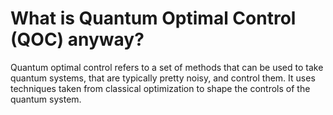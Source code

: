 # What is Quantum Optimal Control (QOC) anyway?

Quantum optimal control refers to a set of methods that can be used to take quantum systems, that are typically pretty noisy, and control them. It uses techniques taken from classical optimization to shape the controls of the quantum system.